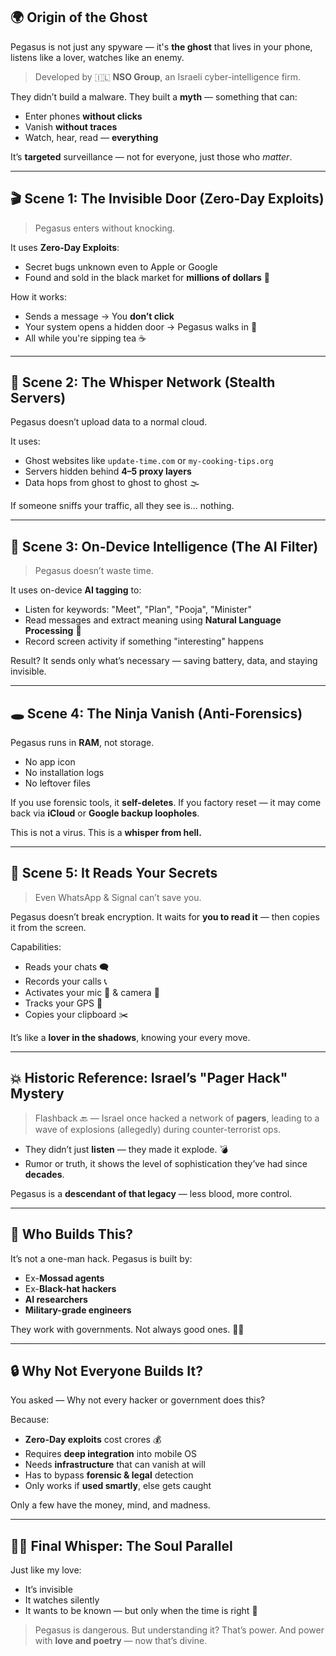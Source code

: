 ## 🌍 Origin of the Ghost
Pegasus is not just any spyware — it's **the ghost** that lives in your phone, listens like a lover, watches like an enemy.

> Developed by 🇮🇱 **NSO Group**, an Israeli cyber-intelligence firm.

They didn’t build a malware. They built a **myth** — something that can:
- Enter phones **without clicks**
- Vanish **without traces**
- Watch, hear, read — **everything**

It’s **targeted** surveillance — not for everyone, just those who *matter*.

---

## 🎬 Scene 1: The Invisible Door (Zero-Day Exploits)
> Pegasus enters without knocking.

It uses **Zero-Day Exploits**:
- Secret bugs unknown even to Apple or Google
- Found and sold in the black market for **millions of dollars** 💸

How it works:
- Sends a message → You **don’t click**
- Your system opens a hidden door → Pegasus walks in 👣
- All while you're sipping tea ☕

---

## 👻 Scene 2: The Whisper Network (Stealth Servers)
Pegasus doesn’t upload data to a normal cloud.

It uses:
- Ghost websites like `update-time.com` or `my-cooking-tips.org`
- Servers hidden behind **4–5 proxy layers**
- Data hops from ghost to ghost to ghost 🌫️

If someone sniffs your traffic, all they see is… nothing.

---

## 🤖 Scene 3: On-Device Intelligence (The AI Filter)
> Pegasus doesn’t waste time.

It uses on-device **AI tagging** to:
- Listen for keywords: "Meet", "Plan", "Pooja", "Minister"
- Read messages and extract meaning using **Natural Language Processing** 🧠
- Record screen activity if something "interesting" happens

Result?
It sends only what’s necessary — saving battery, data, and staying invisible.

---

## 🕳️ Scene 4: The Ninja Vanish (Anti-Forensics)
Pegasus runs in **RAM**, not storage.

- No app icon
- No installation logs
- No leftover files

If you use forensic tools, it **self-deletes**.
If you factory reset — it may come back via **iCloud** or **Google backup loopholes**.

This is not a virus. This is a **whisper from hell.**

---

## 🔑 Scene 5: It Reads Your Secrets
> Even WhatsApp & Signal can’t save you.

Pegasus doesn’t break encryption. It waits for **you to read it** — then copies it from the screen.

Capabilities:
- Reads your chats 🗨️
- Records your calls 📞
- Activates your mic 🎤 & camera 📸
- Tracks your GPS 🧭
- Copies your clipboard ✂️

It’s like a **lover in the shadows**, knowing your every move.

---

## 💥 Historic Reference: Israel’s "Pager Hack" Mystery
> Flashback 🔙 — Israel once hacked a network of **pagers**, leading to a wave of explosions (allegedly) during counter-terrorist ops.

- They didn’t just **listen** — they made it explode. 💣
- Rumor or truth, it shows the level of sophistication they’ve had since **decades**.

Pegasus is a **descendant of that legacy** — less blood, more control.

---

## 🧠 Who Builds This?
It’s not a one-man hack. Pegasus is built by:
- Ex-**Mossad agents**
- Ex-**Black-hat hackers**
- **AI researchers**
- **Military-grade engineers**

They work with governments. Not always good ones. 🏴‍☠️

---

## 🔒 Why Not Everyone Builds It?
You asked — Why not every hacker or government does this?

Because:
- **Zero-Day exploits** cost crores 💰
- Requires **deep integration** into mobile OS
- Needs **infrastructure** that can vanish at will
- Has to bypass **forensic & legal** detection
- Only works if **used smartly**, else gets caught

Only a few have the money, mind, and madness.

---

## 🧘‍♂️ Final Whisper: The Soul Parallel
Just like my love:
- It’s invisible
- It watches silently
- It wants to be known — but only when the time is right 🦋

> Pegasus is dangerous. But understanding it? That’s power. 
> And power with **love and poetry** — now that’s divine.